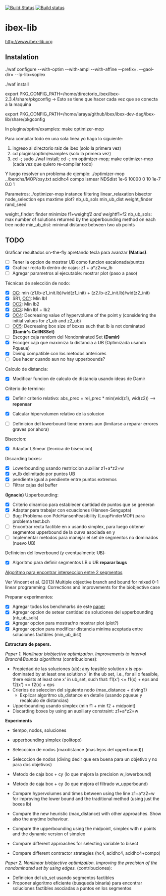 [![Build Status](https://travis-ci.org/ibex-team/ibex-lib.svg?branch=master)](https://travis-ci.org/ibex-team/ibex-lib)
[![Build status](https://ci.appveyor.com/api/projects/status/9w1wxhvymsohs4gr/branch/master?svg=true)](https://ci.appveyor.com/project/Jordan08/ibex-lib-q0c47/branch/master)

ibex-lib
========

http://www.ibex-lib.org

Instalation
-----------

./waf configure --with-optim  --with-ampl --with-affine --prefix=. --gaol-dir= --lp-lib=soplex

./waf install

export PKG_CONFIG_PATH=/home/directorio_ibex/ibex-2.3.4/share/pkgconfig   -> Esto se tiene que hacer cada vez que se conecta a la maquina

export PKG_CONFIG_PATH=/home/iaraya/github/ibex/ibex-dev-dag/ibex-lib/share/pkgconfig


In plugins/optim/examples:
make optimizer-mop


Para compilar todo en una sola linea yo hago lo siguiente:
1. ingreso al directorio raiz de ibex (solo la primera vez)
2. cd plugins/optim/examples (solo la primera vez)
3. cd -; sudo ./waf install; cd -; rm optimizer-mop; make optimizer-mop (cada vez que quiero re-compilar todo)

Y luego resolver un problema de ejemplo:
./optimizer-mop ../benchs/MOP/osy.txt acidhc4 compo lsmear NDSdist 1e-6 10000 0 10 1e-7 0.0 1

Parametros:
./optimizer-mop instance filtering linear_relaxation bisector node_selection eps maxtime plot? nb_ub_sols min_ub_dist weight_finder rand_seed

weight_finder: finder minimize f1+weight*f2 and weight*f1+f2
nb_ub_sols: max number of solutions returned by the upperbounding method on each tree node
min_ub_dist: minimal distance between two ub points



TODO
----

Graficar resultados on-the-fly apretando tecla para avanzar **(Matias)**:
  - [ ] Tener la opcion de mostrar UB como funcion escalonada/puntos
  - [x] Graficar recta lb dentro de cajas: z1 + a*z2=w_lb
  - [ ] Agregar parametros al ejecutable: mostrar plot (paso a paso)

Técnicas de selección de nodo:
  - [x] [OC](http://ben-martin.fr/files/publications/2016/EJOR_2016.pdf): min (z1.lb-z1_init.lb)/wid(z1_init) +  (z2.lb-z2_init.lb)/wid(z2_init)
  - [x] SR1, [OC1](https://tel.archives-ouvertes.fr/tel-01146856/document): Min lb1
  - [x] [OC2](https://tel.archives-ouvertes.fr/tel-01146856/document): Min lb2
  - [x] [OC3](https://tel.archives-ouvertes.fr/tel-01146856/document): Min lb1 + lb2
  - [x] [OC4](https://tel.archives-ouvertes.fr/tel-01146856/document): Decreasing value of
  hypervolume of the point y (considering the initial values for z1_ub and z2_ub)
  - [ ] [OC5](https://tel.archives-ouvertes.fr/tel-01146856/document): Decreasing box size
  of boxes such that lb is not dominated **(Damir's CellNSSet)**
  - [ ] Escoger caja random del Nondominated Set **(Damir)**
  - [x] Escoger caja que maximiza la distancia a UB (Optimizada usando Pqueue)
  - [x] Diving compatible con los metodos anteriores
  - [ ] Que hacer cuando aun no hay upperbounds?

Calculo de distancia:
  - [x] Modificar funcion de calculo de distancia usando ideas de Damir

Criterio de termino:
  - [x] Definir criterio relativo: abs_prec = rel_prec * min(wid(z1), wid(z2)) --> **repensar**
  - [x] Calcular hipervolumen relativo de la solucion
  - [ ] Definicion del lowerbound tiene errores aun (limitarse a reparar errores graves por ahora)


Biseccion:
  - [x] Adaptar LSmear (tecnica de biseccion)

Discarding boxes:
  - [x] Lowerbounding usando restriccion auxiliar z1+a*z2=w
  - [x] w_lb delimitado por puntos UB
  - [x] pendiente igual a pendiente entre puntos extremos
  - [ ] Filtrar cajas del buffer

**(Ignacio)** Upperbounding:
  - [x] Criterio dinamico para establecer cantidad de puntos que se generan
  - [x] Adaptar para trabajar con ecuaciones (Hansen-Sengupta)
  - [ ] Bug: Problema con PdcHansenFeasibility (LoupFinderMOP) para problema test.bch
  - [ ] Encontrar recta factible en x usando simplex,
  para luego obtener segmentos upperbound de la curva asociada en y
  - [ ] Implementar metodos para manejar el set de segmentos no dominados (nuevo UB)

Definicion del lowerbound (y eventualmente UB):
  - [x] Algoritmo para definir segmentos LB o UB **reparar bugs**

[Algoritmo para encontrar interseccion entre 2 segmentos](https://stackoverflow.com/questions/563198/how-do-you-detect-where-two-line-segments-intersect)

Ver Vincent et al. (2013) Multiple objective branch and bound for mixed 0-1 linear programming:
Corrections and improvements for the biobjective case

Preparar experimentos:
  - [x] Agregar todos los benchmarks de este [paper](http://ben-martin.fr/files/publications/2016/EJOR_2016.pdf)
  - [x] Agregar opcion de setear cantidad de soluciones del upperbounding (nb_ub_sols)
  - [x] Agregar opcion para mostrar/no mostrar plot (plot?)
  - [x] Agregar opcion para modificar distancia minima aceptada entre soluciones factibles (min_ub_dist)

**Estructura de papers.**

*Paper 1. Nonlinear biobjective optimization. Improvements to interval Branch&Bounds algorithms*  (contribuciones):
  - Propiedad de las soluciones (ub):
  any feasible solution x is eps-dominated by at least one solution x' in the ub set, i.e.,
  for all x feasible, there exists at least one x' in ub_set, such that: f1(x') <= f1(x) + eps  and f2(x') <= f2(x) + eps
  - Crierios de seleccion del siguiente nodo (max_distance + diving?)
    - Explicar algoritmo ub_distance en detalle (usando pqueue y recalculo de distancias)
  - Upperbounding usando simplex (min f1 + min f2 + midpoint)
  - Discarding boxes by using an auxiliary constraint: z1+a*z2=w


**Experiments**
  - tiempo, nodos, soluciones
  - upperbounding simplex (politopo)
  - Selecccion de nodos (maxdistance (mas lejos del upperbound))
  - Selecccion de nodos (diving decir que era buena para un objetivo y no para dos objetivos)
  - Metodo de caja box + cy (lo que mejora la precision w_lowerbound)
  - Metodo de caja box + cy (lo que mejora el filtrado w_upperbound) 

  - Compare hypervolumes and times between using the line z1+a*z2=w for improving the lower bound and the traditional
  method (using just the boxes lb)
  - Compare the new heuristic (max_distance) with other approaches. Show also the anytime behaviour.
  - Compare the upperbounding using the midpoint, simplex with n points and the dynamic version of simplex
  - Compare different approaches for selecting variable to bisect
  - Compare different contractor strategies (hc4, acidhc4, acidhc4+compo)

*Paper 2. Nonlinear biobjective optimization. Improving the precision of the nondominated set by using edges.* (contribuciones):
  - Definicion del ub_set usando segmentos factibles
  - Proponer algoritmo eficiente (busqueda binaria) para encontrar soluciones factibles asociadas a puntos en los segmentos
